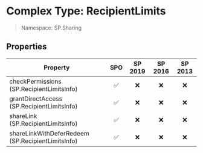 # Complex Type: RecipientLimits

> Namespace: SP.Sharing

## Properties

Property | SPO | SP 2019 | SP 2016 | SP 2013
----------|:---:|:-------:|:-------:|:-------:
checkPermissions (SP.RecipientLimitsInfo) | ✅ | ❌ | ❌ | ❌
grantDirectAccess (SP.RecipientLimitsInfo) | ✅ | ❌ | ❌ | ❌
shareLink (SP.RecipientLimitsInfo) | ✅ | ❌ | ❌ | ❌
shareLinkWithDeferRedeem (SP.RecipientLimitsInfo) | ✅ | ❌ | ❌ | ❌